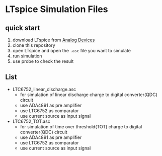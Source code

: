 # LTspice Simulation Files
## quick start
1. download LTspice from [Analog Devices](https://www.analog.com/en/design-center/design-tools-and-calculators/ltspice-simulator.html)
2. clone this repository
3. open LTspice and open the `.asc` file you want to simulate
4. run simulation
5. use probe to check the result
## List
* LTC6752_linear_discharge.asc
  * for simulation of linear discharge charge to digital converter(QDC) circuit
  * use ADA4891 as pre amplifier
  * use LTC6752 as comparator
  * use current source as input signal
* LTC6752_TOT.asc
  * for simulation of time over threshold(TOT) charge to digital converter(QDC) circuit
  * use ADA4891 as pre amplifier
  * use LTC6752 as comparator
  * use current source as input signal
